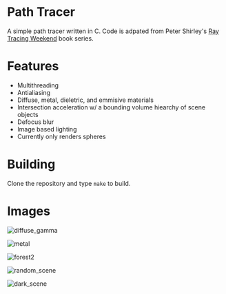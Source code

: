 # Path Tracer
A simple path tracer  written in C. Code is adpated from Peter Shirley's 
[Ray Tracing Weekend](https://raytracing.github.io/) book series.

# Features
- Multithreading
- Antialiasing
- Diffuse, metal, dieletric, and emmisive materials
- Intersection acceleration w/ a bounding volume hiearchy of scene objects
- Defocus blur
- Image based lighting
- Currently only renders spheres

# Building
Clone the repository and type `make` to build.

# Images
![diffuse_gamma](https://user-images.githubusercontent.com/11508260/134719755-4f76b461-0f91-4001-a488-cda6681e7f22.png)

![metal](https://user-images.githubusercontent.com/11508260/134719783-9760ee62-845d-420e-a750-f4549fa3d769.png)

![forest2](https://user-images.githubusercontent.com/11508260/134719806-c59ce1b6-6132-4f96-8a70-8170be841b2e.png)

![random_scene](https://user-images.githubusercontent.com/11508260/134719853-1901a3c0-3b61-4cf0-9ced-82d399982dfe.png)

![dark_scene](https://user-images.githubusercontent.com/11508260/134719872-66d2abe9-314e-4847-8252-e998ae623c6b.png)






